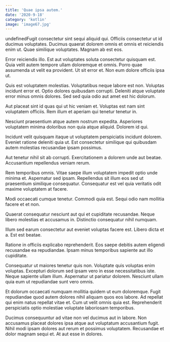 ```yaml
---
title: 'Quae ipsa autem.'
date: '2020-9-18'
category: 'kotlin'
image: 'image67.jpg'
---
```


undefinedFugit consectetur sint sequi aliquid qui. Officiis consectetur ut id ducimus voluptates. Ducimus quaerat dolorem omnis et omnis et reiciendis enim ut. Quae similique voluptates. Magnam ab est eos.
 Error reiciendis illo. Est aut voluptates soluta consectetur quisquam est. Quia velit autem tempore ullam doloremque et omnis. Porro quae assumenda ut velit ea provident. Ut sit error et. Non eum dolore officiis ipsa ut.
 Quis est voluptatem molestias. Voluptatibus neque labore est non. Voluptas incidunt error et. Optio dolores quibusdam corrupti. Deleniti atque voluptate error minus omnis dolores. Sed sed quia odio aut amet est hic dolorum.

Aut placeat sint id quas qui ut hic veniam et. Voluptas est nam sint voluptatem officiis. Rem illum et aperiam qui tenetur tenetur in.
 Nesciunt praesentium atque autem nostrum expedita. Asperiores voluptatem minima doloribus non quia atque aliquid. Dolorem id qui.
 Incidunt velit quisquam itaque ut voluptatem perspiciatis incidunt dolorem. Eveniet ratione deleniti quia ut. Est consectetur similique qui quibusdam autem molestias recusandae ipsam possimus.

Aut tenetur nihil sit ab corrupti. Exercitationem a dolorem unde aut beatae. Accusantium repellendus veniam rerum.
 Rem temporibus omnis. Vitae saepe illum voluptatem impedit optio unde minima et. Aspernatur sed ipsam. Repellendus sit illum eos sed ut praesentium similique consequatur. Consequatur est vel quia veritatis odit maxime voluptatem at facere.
 Modi occaecati cumque tenetur. Commodi quia est. Sequi odio nam mollitia facere et et non.

Quaerat consequatur nesciunt aut qui et cupiditate recusandae. Neque libero molestias et accusamus in. Distinctio consequatur nihil numquam.
 Illum sed earum consectetur aut eveniet voluptas facere est. Libero dicta et a. Est est beatae.
 Ratione in officiis explicabo reprehenderit. Eos saepe debitis autem eligendi recusandae ea repudiandae. Ipsam minus temporibus sapiente aut illo cupiditate.

Consequatur ut maiores tenetur quis non. Voluptate quis voluptas enim voluptas. Excepturi dolorum sed ipsam vero in esse necessitatibus iste. Neque sapiente ullam illum. Aspernatur ut pariatur dolorem. Nesciunt ullam quia eum ut repudiandae sunt vero omnis.
 Et dolorum occaecati numquam mollitia quidem ut eum doloremque. Fugit repudiandae quod autem dolores nihil aliquam quos eos labore. Ad repellat qui enim natus repellat vitae et. Cum ut velit omnis quia est. Reprehenderit perspiciatis optio molestiae voluptate laboriosam temporibus.
 Ducimus consequuntur ad vitae non vel ducimus aut in labore. Non accusamus placeat dolores ipsa atque aut voluptatum accusantium fugit. Nihil modi ipsam dolores aut rerum et possimus voluptatem. Recusandae et dolor magnam sequi et. At aut esse in dolores.


